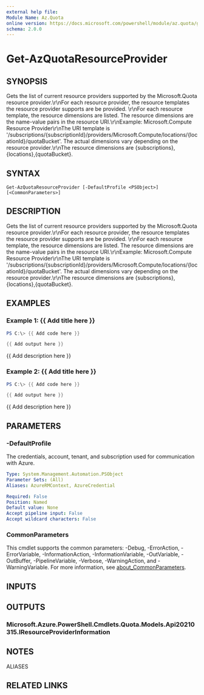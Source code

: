 ```yaml
---
external help file:
Module Name: Az.Quota
online version: https://docs.microsoft.com/powershell/module/az.quota/get-azquotaresourceprovider
schema: 2.0.0
---
```


# Get-AzQuotaResourceProvider

## SYNOPSIS
Gets the list of current resource providers supported by the Microsoft.Quota resource provider.\r\nFor each resource provider, the resource templates the resource provider supports are be provided.
\r\nFor each resource template, the resource dimensions are listed.
The resource dimensions are the name-value pairs in the resource URI.\r\nExample: Microsoft.Compute Resource Provider\r\nThe URI template is '/subscriptions/{subscriptionId}/providers/Microsoft.Compute/locations/{locationId}/quotaBucket'.
The actual dimensions vary depending on the resource provider.\r\nThe resource dimensions are {subscriptions},{locations},{quotaBucket}.

## SYNTAX

```
Get-AzQuotaResourceProvider [-DefaultProfile <PSObject>] [<CommonParameters>]
```

## DESCRIPTION
Gets the list of current resource providers supported by the Microsoft.Quota resource provider.\r\nFor each resource provider, the resource templates the resource provider supports are be provided.
\r\nFor each resource template, the resource dimensions are listed.
The resource dimensions are the name-value pairs in the resource URI.\r\nExample: Microsoft.Compute Resource Provider\r\nThe URI template is '/subscriptions/{subscriptionId}/providers/Microsoft.Compute/locations/{locationId}/quotaBucket'.
The actual dimensions vary depending on the resource provider.\r\nThe resource dimensions are {subscriptions},{locations},{quotaBucket}.

## EXAMPLES

### Example 1: {{ Add title here }}
```powershell
PS C:\> {{ Add code here }}

{{ Add output here }}
```

{{ Add description here }}

### Example 2: {{ Add title here }}
```powershell
PS C:\> {{ Add code here }}

{{ Add output here }}
```

{{ Add description here }}

## PARAMETERS

### -DefaultProfile
The credentials, account, tenant, and subscription used for communication with Azure.

```yaml
Type: System.Management.Automation.PSObject
Parameter Sets: (All)
Aliases: AzureRMContext, AzureCredential

Required: False
Position: Named
Default value: None
Accept pipeline input: False
Accept wildcard characters: False
```

### CommonParameters
This cmdlet supports the common parameters: -Debug, -ErrorAction, -ErrorVariable, -InformationAction, -InformationVariable, -OutVariable, -OutBuffer, -PipelineVariable, -Verbose, -WarningAction, and -WarningVariable. For more information, see [about_CommonParameters](http://go.microsoft.com/fwlink/?LinkID=113216).

## INPUTS

## OUTPUTS

### Microsoft.Azure.PowerShell.Cmdlets.Quota.Models.Api20210315.IResourceProviderInformation

## NOTES

ALIASES

## RELATED LINKS

